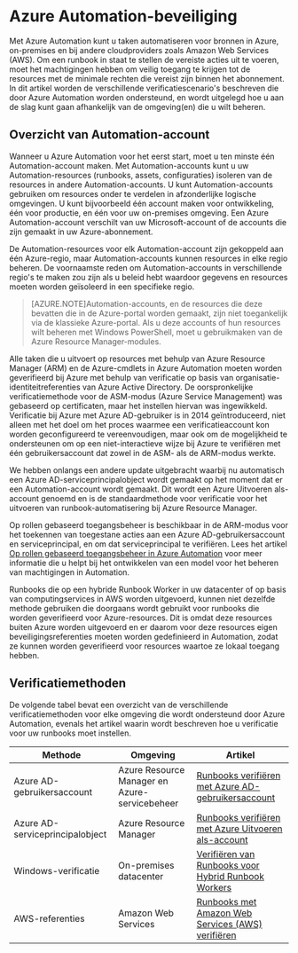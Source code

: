 <properties
   pageTitle="Azure Automation-beveiliging"
   description="Dit artikel geeft een overzicht van automatische beveiliging en de diverse verificatiemethoden die beschikbaar zijn voor Automation-accounts in Azure Automation."
   services="automation"
   documentationCenter=""
   authors="MGoedtel"
   manager="jwhit"
   editor="tysonn"
   keywords="automation security, secure automation" />
<tags
   ms.service="automation"
   ms.devlang="na"
   ms.topic="get-started-article"
   ms.tgt_pltfrm="na"
   ms.workload="infrastructure-services"
   ms.date="05/10/2016"
   ms.author="magoedte" />

# Azure Automation-beveiliging
Met Azure Automation kunt u taken automatiseren voor bronnen in Azure, on-premises en bij andere cloudproviders zoals Amazon Web Services (AWS).  Om een runbook in staat te stellen de vereiste acties uit te voeren, moet het machtigingen hebben om veilig toegang te krijgen tot de resources met de minimale rechten die vereist zijn binnen het abonnement.  
In dit artikel worden de verschillende verificatiescenario's beschreven die door Azure Automation worden ondersteund, en wordt uitgelegd hoe u aan de slag kunt gaan afhankelijk van de omgeving(en) die u wilt beheren.  

## Overzicht van Automation-account
Wanneer u Azure Automation voor het eerst start, moet u ten minste één Automation-account maken. Met Automation-accounts kunt u uw Automation-resources (runbooks, assets, configuraties) isoleren van de resources in andere Automation-accounts. U kunt Automation-accounts gebruiken om resources onder te verdelen in afzonderlijke logische omgevingen. U kunt bijvoorbeeld één account maken voor ontwikkeling, één voor productie, en één voor uw on-premises omgeving.  Een Azure Automation-account verschilt van uw Microsoft-account of de accounts die zijn gemaakt in uw Azure-abonnement.

De Automation-resources voor elk Automation-account zijn gekoppeld aan één Azure-regio, maar Automation-accounts kunnen resources in elke regio beheren. De voornaamste reden om Automation-accounts in verschillende regio's te maken zou zijn als u beleid hebt waardoor gegevens en resources moeten worden geïsoleerd in een specifieke regio.

>[AZURE.NOTE]Automation-accounts, en de resources die deze bevatten die in de Azure-portal worden gemaakt, zijn niet toegankelijk via de klassieke Azure-portal. Als u deze accounts of hun resources wilt beheren met Windows PowerShell, moet u gebruikmaken van de Azure Resource Manager-modules.

Alle taken die u uitvoert op resources met behulp van Azure Resource Manager (ARM) en de Azure-cmdlets in Azure Automation moeten worden geverifieerd bij Azure met behulp van verificatie op basis van organisatie-identiteitreferenties van Azure Active Directory.  De oorspronkelijke verificatiemethode voor de ASM-modus (Azure Service Management) was gebaseerd op certificaten, maar het instellen hiervan was ingewikkeld.  Verificatie bij Azure met Azure AD-gebruiker is in 2014 geïntroduceerd, niet alleen met het doel om het proces waarmee een verificatieaccount kon worden geconfigureerd te vereenvoudigen, maar ook om de mogelijkheid te ondersteunen om op een niet-interactieve wijze bij Azure te verifiëren met één gebruikersaccount dat zowel in de ASM- als de ARM-modus werkte.   

We hebben onlangs een andere update uitgebracht waarbij nu automatisch een Azure AD-serviceprincipalobject wordt gemaakt op het moment dat er een Automation-account wordt gemaakt. Dit wordt een Azure Uitvoeren als-account genoemd en is de standaardmethode voor verificatie voor het uitvoeren van runbook-automatisering bij Azure Resource Manager.     

Op rollen gebaseerd toegangsbeheer is beschikbaar in de ARM-modus voor het toekennen van toegestane acties aan een Azure AD-gebruikersaccount en serviceprincipal, en om dat serviceprincipal te verifiëren.  Lees het artikel [Op rollen gebaseerd toegangsbeheer in Azure Automation](../automation/automation-role-based-access-control.md) voor meer informatie die u helpt bij het ontwikkelen van een model voor het beheren van machtigingen in Automation.  

Runbooks die op een hybride Runbook Worker in uw datacenter of op basis van computingservices in AWS worden uitgevoerd, kunnen niet dezelfde methode gebruiken die doorgaans wordt gebruikt voor runbooks die worden geverifieerd voor Azure-resources.  Dit is omdat deze resources buiten Azure worden uitgevoerd en er daarom voor deze resources eigen beveiligingsreferenties moeten worden gedefinieerd in Automation, zodat ze kunnen worden geverifieerd voor resources waartoe ze lokaal toegang hebben.  

## Verificatiemethoden

De volgende tabel bevat een overzicht van de verschillende verificatiemethoden voor elke omgeving die wordt ondersteund door Azure Automation, evenals het artikel waarin wordt beschreven hoe u verificatie voor uw runbooks moet instellen.

Methode  |  Omgeving  | Artikel
----------|----------|----------
Azure AD-gebruikersaccount | Azure Resource Manager en Azure-servicebeheer | [Runbooks verifiëren met Azure AD-gebruikersaccount](../automation/automation-sec-configure-aduser-account.md)
Azure AD-serviceprincipalobject | Azure Resource Manager | [Runbooks verifiëren met Azure Uitvoeren als-account](../automation/automation-sec-configure-azure-runas-account.md)
Windows-verificatie | On-premises datacenter | [Verifiëren van Runbooks voor Hybrid Runbook Workers](../automation/automation-hybrid-runbook-worker.md)
AWS-referenties | Amazon Web Services | [Runbooks met Amazon Web Services (AWS) verifiëren](../automation/automation-sec-configure-aws-account.md)



<!--HONumber=Jun16_HO2-->


